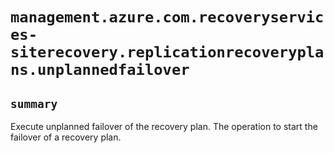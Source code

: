 # `management.azure.com.recoveryservices-siterecovery.replicationrecoveryplans.unplannedfailover`

## `summary`
Execute unplanned failover of the recovery plan. The operation to start the failover of a recovery plan.


